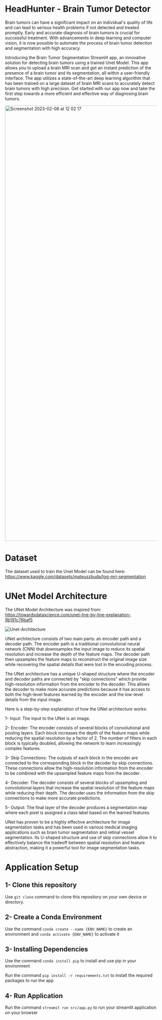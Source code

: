 # HeadHunter - Brain Tumor Detector

Brain tumors can have a significant impact on an individual's quality of life and can lead to serious health problems if not detected and treated promptly. Early and accurate diagnosis of brain tumors is crucial for successful treatment. With advancements in deep learning and computer vision, it is now possible to automate the process of brain tumor detection and segmentation with high accuracy.

Introducing the Brain Tumor Segmentation Streamlit app, an innovative solution for detecting brain tumors using a trained Unet Model. This app allows you to upload a brain MRI scan and get an instant prediction of the presence of a brain tumor and its segmentation, all within a user-friendly interface. The app utilizes a state-of-the-art deep learning algorithm that has been trained on a large dataset of brain MRI scans to accurately detect brain tumors with high precision. Get started with our app now and take the first step towards a more efficient and effective way of diagnosing brain tumors.

<img width="1437" alt="Screenshot 2023-02-08 at 12 02 17" src="https://user-images.githubusercontent.com/60676144/217518605-88ccdd53-e46c-4bf4-b849-adeef117c610.png">

# Dataset

The dataset used to train the Unet Model can be found here: https://www.kaggle.com/datasets/mateuszbuda/lgg-mri-segmentation

# UNet Model Architecture

The UNet Model Architecture was inspired from: https://towardsdatascience.com/unet-line-by-line-explanation-9b191c76baf5

![Unet-Architecture](https://user-images.githubusercontent.com/60676144/218311881-60baca16-c791-44a8-96eb-b4a6fa165866.png)

UNet architecture consists of two main parts: an encoder path and a decoder path. The encoder path is a traditional convolutional neural network (CNN) that downsamples the input image to reduce its spatial resolution and increase the depth of the feature maps. The decoder path then upsamples the feature maps to reconstruct the original image size while recovering the spatial details that were lost in the encoding process.

The UNet architecture has a unique U-shaped structure where the encoder and decoder paths are connected by "skip connections" which provide high-resolution information from the encoder to the decoder. This allows the decoder to make more accurate predictions because it has access to both the high-level features learned by the encoder and the low-level details from the input image.

Here is a step-by-step explanation of how the UNet architecture works:

1- Input: The input to the UNet is an image.

2- Encoder: The encoder consists of several blocks of convolutional and pooling layers. Each block increases the depth of the feature maps while reducing the spatial resolution by a factor of 2. The number of filters in each block is typically doubled, allowing the network to learn increasingly complex features.

3- Skip Connections: The outputs of each block in the encoder are connected to the corresponding block in the decoder by skip connections. These connections allow the high-resolution information from the encoder to be combined with the upsampled feature maps from the decoder.

4- Decoder: The decoder consists of several blocks of upsampling and convolutional layers that increase the spatial resolution of the feature maps while reducing their depth. The decoder uses the information from the skip connections to make more accurate predictions.

5- Output: The final layer of the decoder produces a segmentation map where each pixel is assigned a class label based on the learned features.

UNet has proven to be a highly effective architecture for image segmentation tasks and has been used in various medical imaging applications such as brain tumor segmentation and retinal vessel segmentation. Its U-shaped structure and use of skip connections allow it to effectively balance the tradeoff between spatial resolution and feature abstraction, making it a powerful tool for image segmentation tasks.

# Application Setup

## 1- Clone this repository
Use `git clone` command to clone this repository on your own device or directory.

## 2- Create a Conda Environment
Use the command `conda create --name {ENV_NAME}` to create an environment and `conda activate {ENV_NAME}` to activate it

## 3- Installing Dependencies
Use the command `conda install pip` to install and use pip in your environment

Run the command `pip install -r requirements.txt` to install the required packages to run the app

## 4- Run Application
Run the command `streamit run src/app.py` to run your streamlit application on your browser



